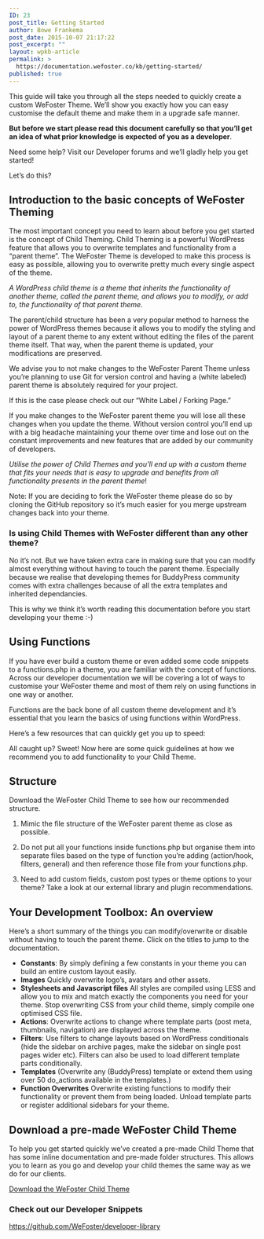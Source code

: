 ```yaml
---
ID: 23
post_title: Getting Started
author: Bowe Frankema
post_date: 2015-10-07 21:17:22
post_excerpt: ""
layout: wpkb-article
permalink: >
  https://documentation.wefoster.co/kb/getting-started/
published: true
---
```

This guide will take you through all the steps needed to quickly create a custom WeFoster Theme. We’ll show you exactly how you can easy customise the default theme and make them in a upgrade safe manner.

**But before we start please read this document carefully so that you’ll get an idea of what prior knowledge is expected of you as a developer**.

Need some help? Visit our Developer forums and we’ll gladly help you get started!

Let’s do this?

## Introduction to the basic concepts of WeFoster Theming

The most important concept you need to learn about before you get started is the concept of Child Theming. Child Theming is a powerful WordPress feature that allows you to overwrite templates and functionality from a “parent theme”. The WeFoster Theme is developed to make this process is easy as possible, allowing you to overwrite pretty much every single aspect of the theme.

*A WordPress child theme is a theme that inherits the functionality of another theme, called the parent theme, and allows you to modify, or add to, the functionality of that parent theme.*

The parent/child structure has been a very popular method to harness the power of WordPress themes because it allows you to modify the styling and layout of a parent theme to any extent without editing the files of the parent theme itself. That way, when the parent theme is updated, your modifications are preserved.

We advise you to not make changes to the WeFoster Parent Theme unless you’re planning to use Git for version control and having a (white labeled) parent theme is absolutely required for your project.

If this is the case please check out our “White Label / Forking Page.”

If you make changes to the WeFoster parent theme you will lose all these changes when you update the theme. Without version control you’ll end up with a big headache maintaining your theme over time and lose out on the constant improvements and new features that are added by our community of developers.

*Utilise the power of Child Themes and you’ll end up with a custom theme that fits your needs that is easy to upgrade and benefits from all functionality presents in the parent theme*!

Note: If you are deciding to fork the WeFoster theme please do so by cloning the GitHub repository so it’s much easier for you merge upstream changes back into your theme.

### **Is using Child Themes with WeFoster different than any other theme?**

No it’s not. But we have taken extra care in making sure that you can modify almost everything without having to touch the parent theme. Especially because we realise that developing themes for BuddyPress community comes with extra challenges because of all the extra templates and inherited dependancies.

This is why we think it’s worth reading this documentation before you start developing your theme :-)

## Using Functions

If you have ever build a custom theme or even added some code snippets to a functions.php in a theme, you are familiar with the concept of functions. Across our developer documentation we will be covering a lot of ways to customise your WeFoster theme and most of them rely on using functions in one way or another.

Functions are the back bone of all custom theme development and it’s essential that you learn the basics of using functions within WordPress.

Here’s a few resources that can quickly get you up to speed:

All caught up? Sweet! Now here are some quick guidelines at how we recommend you to add functionality to your Child Theme.

## Structure

Download the WeFoster Child Theme to see how our recommended structure.

1.  Mimic the file structure of the WeFoster parent theme as close as possible.

2.  Do not put all your functions inside functions.php but organise them into separate files based on the type of function you’re adding (action/hook, filters, general) and then reference those file from your functions.php.

3.  Need to add custom fields, custom post types or theme options to your theme? Take a look at our external library and plugin recommendations.

## Your Development Toolbox: An overview

Here’s a short summary of the things you can modify/overwrite or disable without having to touch the parent theme. Click on the titles to jump to the documentation.

*   **Constants**: By simply defining a few constants in your theme you can build an entire custom layout easily.
*   **Images** Quickly overwrite logo’s, avatars and other assets.
*   **Stylesheets and Javascript files** All styles are compiled using LESS and allow you to mix and match exactly the components you need for your theme. Stop overwriting CSS from your child theme, simply compile one optimised CSS file.
*   **Actions**: Overwrite actions to change where template parts (post meta, thumbnails, navigation) are displayed across the theme.
*   **Filters**: Use filters to change layouts based on WordPress conditionals (hide the sidebar on archive pages, make the sidebar on single post pages wider etc). Filters can also be used to load different template parts conditionally.
*   **Templates** (Overwrite any (BuddyPress) template or extend them using over 50 do_actions available in the templates.)
*   **Function Overwrites** Overwrite existing functions to modify their functionality or prevent them from being loaded. Unload template parts or register additional sidebars for your theme. 

## Download a pre-made WeFoster Child Theme

To help you get started quickly we’ve created a pre-made Child Theme that has some inline documentation and pre-made folder structures. This allows you to learn as you go and develop your child themes the same way as we do for our clients.

[Download the WeFoster Child Theme][1]

### Check out our Developer Snippets

https://github.com/WeFoster/developer-library

 [1]: https://www.dropbox.com/s/aaet25aktzme0ez/WeFoster-child.zip

